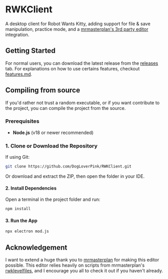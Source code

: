 
# RWKClient

A desktop client for Robot Wants Kitty, adding support for file & save manipulation, practice mode, and a [mrmasterplan's 3rd party editor](https://github.com/mrmasterplan/rwklevelfiles) integration.

## Getting Started
For normal users, you can download the latest release from the [releases](https://github.com/DogLoverPink/RWKClient/releases) tab.
For explanations on how to use certains features, checkout [features.md](https://github.com/DogLoverPink/RWKClient/blob/main/docs/features.md).

## Compiling from source
If you'd rather not trust a random executable, or if you want contribute to the project, you can compile the project from the source.

### Prerequisites

- **Node.js** (v18 or newer recommended)


### 1. Clone or Download the Repository

If using Git:
```sh
git clone https://github.com/DogLoverPink/RWKClient.git
```
Or download and extract the ZIP, then open the folder in your IDE.

#### 2. Install Dependencies

Open a terminal in the project folder and run:
```sh
npm install
```

#### 3. Run the App

```sh
npx electron mod.js
```

## Acknowledgement
I want to extend a huge thank you to [mrmasterplan](https://github.com/mrmasterplan) for making this editor possible. This editor relies heavily on scripts from mrmasterplan's [rwklevelfiles](https://github.com/mrmasterplan/rwklevelfiles), and I encourage you all to check it out if you haven't already.
